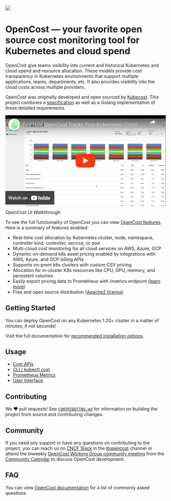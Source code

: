<img src="./opencost-header.png"/>

# OpenCost — your favorite open source cost monitoring tool for Kubernetes and cloud spend

OpenCost give teams visibility into current and historical Kubernetes and cloud spend and resource allocation.
These models provide cost transparency in Kubernetes environments that support multiple applications, teams, departments, etc.
It also provides visibility into the cloud costs across multiple providers.

OpenCost was originally developed and open sourced by [Kubecost](https://kubecost.com). This project combines a [specification](/spec/) as well as a Golang implementation of these detailed requirements.

[![OpenCost UI Walkthrough](./ui/src/thumbnail.png)](https://youtu.be/lCP4Ci9Kcdg)
*OpenCost UI Walkthrough*

To see the full functionality of OpenCost you can view [OpenCost features](https://opencost.io). Here is a summary of features enabled:

- Real-time cost allocation by Kubernetes cluster, node, namespace, controller kind, controller, service, or pod
- Multi-cloud cost monitoring for all cloud services on AWS, Azure, GCP
- Dynamic on-demand k8s asset pricing enabled by integrations with AWS, Azure, and GCP billing APIs
- Supports on-prem k8s clusters with custom CSV pricing
- Allocation for in-cluster K8s resources like CPU, GPU, memory, and persistent volumes
- Easily export pricing data to Prometheus with /metrics endpoint ([learn more](https://www.opencost.io/docs/installation/prometheus))
- Free and open source distribution ([Apache2 license](LICENSE))

## Getting Started

You can deploy OpenCost on any Kubernetes 1.20+ cluster in a matter of minutes, if not seconds!

Visit the full documentation for [recommended installation options](https://www.opencost.io/docs/installation/install).

## Usage

- [Cost APIs](https://www.opencost.io/docs/integrations/api)
- [CLI / kubectl cost](https://www.opencost.io/docs/integrations/kubectl-cost)
- [Prometheus Metrics](https://www.opencost.io/docs/integrations/prometheus)
- [User Interface](https://www.opencost.io/docs/installation/ui)

## Contributing

We :heart: pull requests! See [`CONTRIBUTING.md`](CONTRIBUTING.md) for information on building the project from source and contributing changes.

## Community

If you need any support or have any questions on contributing to the project, you can reach us on [CNCF Slack](https://slack.cncf.io/) in the [#opencost](https://cloud-native.slack.com/archives/C03D56FPD4G) channel or attend the biweekly [OpenCost Working Group community meeting](https://bit.ly/opencost-meeting) from the [Community Calendar](https://bit.ly/opencost-calendar) to discuss OpenCost development.

## FAQ

You can view [OpenCost documentation](https://www.opencost.io/docs/FAQ) for a list of commonly asked questions.
